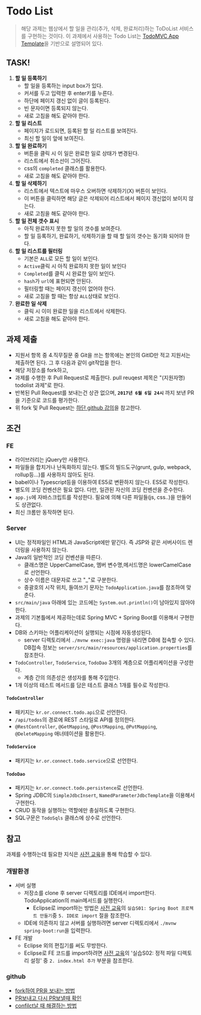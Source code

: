 # Todo List
> 해당 과제는 웹상에서 할 일을 관리(추가, 삭제, 완료처리)하는 ToDoList 서비스를 구현하는 것이다. 이 과제에서 사용하는 Todo List는 [TodoMVC App Template](https://github.com/tastejs/todomvc-app-template)을 기반으로 설명되어 있다.

## TASK!
1. **할 일 등록하기**
	- 할 일을 등록하는 input box가 있다.
	- 커서를 두고 입력한 후 enter키를 누른다.
	- 하단에 페이지 갱신 없이 글이 등록된다.
	- 빈 문자이면 등록되지 않는다.
	- 새로 고침을 해도 같아야 한다.
2. **할 일 리스트**
	- 페이지가 로드되면, 등록된 할 일 리스트를 보여진다.
	- 최신 할 일이 앞에 보여진다.
3. **할 일 완료하기**
	- 버튼을 클릭 시 이 일은 완료한 일로 상태가 변경된다.
	- 리스트에서 취소선이 그어진다.
	- css의 `completed` 클래스를 활용한다.
	- 새로 고침을 해도 같아야 한다.
5. **할 일 삭제하기**
	- 리스트에서 텍스트에 마우스 오버하면 삭제하기(X) 버튼이 보인다. 
	- 이 버튼을 클릭하면 해당 글은 삭제되어 리스트에서 페이지 갱신없이 보이지 않는다.
	- 새로 고침을 해도 같아야 한다.
6. **할 일 전체 갯수 표시**
	- 아직 완료하지 못한 할 일의 갯수를 보여준다.
	- 할 일 등록하기, 완료하기, 삭제하기을 할 때 할 일의 갯수는 동기화 되어야 한다.
7. **할 일 리스트를 필터링**
	- 기본은 `ALL`로 모든 할 일이 보인다.
	- `Active`클릭 시 아직 완료하지 못한 일이 보인다
	- `Completed`를 클릭 시 완료한 일이 보인다.
	- `hash`가 `url`에 표현되면 안된다.
	- 필터링할 때는 페이지 갱신이 없어야 한다.
	- 새로 고침을 할 때는 항상 `ALL`상태로 보인다.
8. **완료한 일 삭제**
	- 클릭 시 이미 완료한 일을 리스트에서 삭제한다.
	- 새로 고침을 해도 같아야 한다.

## 과제 제출
- 지원서 항목 중 4.직무질문 중 Git을 쓰는 항목에는 본인의 GitID만 적고 지원서는 제출하면 된다. 그 후 다음과 같이 git작업을 한다.
- 해당 저장소를 fork하고,  
- 과제를 수행한 후 Pull Request로 제출한다.  pull reuqest 제목은  "(지원자명) todolist 과제"로 한다. 
- 반복된 Pull Request를 보내는건 상관 없으며, **`2017년 6월 6일 24시`**  까지 보낸 PR을 기준으로 코드를 평가한다.
- 위 fork 및 Pull Request는 [하단 github 강의](https://github.com/connect-boostcamp/todolist#github)을 참고한다. 


## 조건
### FE
- 라이브러리는 jQuery만 사용한다.
- 파일들을 합치거나 난독화하지 않는다. 별도의 빌드도구(grunt, gulp, webpack, rollup등...)를 사용하지 않아도 된다.
- babel이나 Typescript등을 이용하여 ES5로 변환하지 않는다. ES5로 작성한다.
- 별도의 코딩 컨벤션은 필요 없다. 다만, 일관된 자신의 코딩 컨벤션을 준수한다.
- `app.js`에 자바스크립트를 작성한다. 필요에 의해 다른 파일들(js, css..)을 만들어도 상관없다.
- 최신 크롬만 동작하면 된다.

### Server
- UI는 정적파일인 HTML과 JavaScript에만 맡긴다. 즉 JSP와 같은 서버사이드 렌더링을 사용하지 않는다.
- Java의 일반적인 코딩 컨벤션을 따른다.
	- 클래스명은 UpperCamelCase, 멤버 변수명,메서드명은 lowerCamelCase로 선언한다.
	- 상수 이름은 대문자로 쓰고 "_"로 구분한다.
	- 중괄호의 시작 위치, 들여쓰기 문자는 `TodoApplication.java`를 참조하여 맞춘다.
- `src/main/java` 아래에 있는 코드에는 `System.out.println()`이 남아있지 않아야한다.
- 과제의 기본틀에서 제공하는데로 Spring MVC + Spring Boot를 이용해서 구현한다.
- DB와 스키마는 어플리케이션이 실행되는 시점에 자동생성된다.
	- server 디렉토리에서 `./mvnw exec:java` 명령을 내리면 DB에 접속할 수 있다. DB접속 정보는 `server/src/main/resources/application.properties`를 참조한다.
- `TodoController`, `TodoService`, `TodoDao` 3개의 계층으로 어플리케이션을 구성한다.
	- 계층 간의 의존성은 생성자를 통해 주입한다.
- 1개 이상의 테스트 메서드를 담은 테스트 클래스 1개를 필수로 작성한다.

#### `TodoController`
- 패키지는 `kr.or.connect.todo.api`으로 선언한다.
- `/api/todos`의 경로에 REST 스타일로 API를 정의한다.
- `@RestController`, `@GetMapping`, `@PostMapping`, `@PutMapping`, `@DeleteMapping` 애너테이션을 활용한다.

#### `TodoService`
- 패키지는 `kr.or.connect.todo.service`으로 선언한다.

#### `TodoDao`
- 패키지는 `kr.or.connect.todo.persistence`로 선언한다.
- Spring JDBC의 `SimpleJdbcInsert`, `NamedParameterJdbcTemplate`을 이용해서 구현한다.
- CRUD 동작을 실행하는 역할에만 충실하도록 구현한다.
- SQL구문은 `TodoSqls` 클래스에 상수로 선언한다.

## 참고
과제를 수행하는데 필요한 지식은 [사전 교육](http://www.edwith.org/boostcamp_web)을 통해 학습할 수 있다.

### 개발환경
- 서버 실행
	- 저장소를 clone 후 server 디렉토리를 IDE에서 import한다. TodoApplication의 main메서드를 실행한다.
		- Eclipse로 import하는 방법은 [사전 교육](http://www.edwith.org/boostcamp_web)의 `실습S01: Spring Boot 프로젝트 만들기`중 `5. IDE로 import` 절을 참조한다.
	- IDE에 의존하지 않고 서버를 실행하려면 server 디렉토리에서 `./mvnw spring-boot:run`을 입력한다.
- FE 개발
	- Eclipse 외의 편집기를 써도 무방한다.
	- Eclipse로 FE 코드를 import하려면 [사전 교육](http://www.edwith.org/boostcamp_web)의 '실습S02: 정적 파일 디렉토리 설정' 중 `2. index.html 추가` 부분을 참조한다.


### github
- [fork하여 PR을 보내는 방법](https://www.youtube.com/watch?v=ZSZoaG0PqLg)
- [PR보내고 다시 PR보낼때 확인](https://www.youtube.com/watch?v=CbLNbCUsh5c)
- [confilct날 때 해결하는 방법](https://www.youtube.com/watch?v=U3RmwYc5eGQ)

